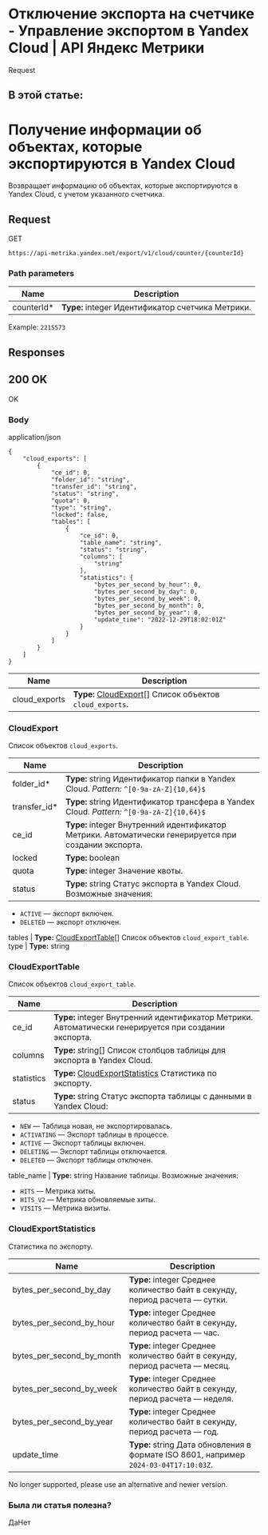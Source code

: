 # Отключение экспорта на счетчике - Управление экспортом в Yandex Cloud | API Яндекс Метрики

Request

## В этой статье:

# Получение информации об объектах, которые экспортируются в Yandex Cloud

Возвращает информацию об объектах, которые экспортируются в Yandex Cloud, с учетом указанного счетчика.

## [](ru/management-src/Upravlenie-eksportom-v-Yandex-Cloud/getExportsByCounter#request)Request

GET
    
    
    https://api-metrika.yandex.net/export/v1/cloud/counter/{counterId}
    

### [](ru/management-src/Upravlenie-eksportom-v-Yandex-Cloud/getExportsByCounter#path-parameters)Path parameters

**Name** |  **Description**  
---|---  
counterId* |  **Type:** integer<int32> Идентификатор счетчика Метрики.  
Example: `2215573`  
  
## [](ru/management-src/Upravlenie-eksportom-v-Yandex-Cloud/getExportsByCounter#responses)Responses

## [](ru/management-src/Upravlenie-eksportom-v-Yandex-Cloud/getExportsByCounter#200-ok)200 OK

OK

### [](ru/management-src/Upravlenie-eksportom-v-Yandex-Cloud/getExportsByCounter#body)Body

application/json
    
    
    {
        "cloud_exports": [
            {
                "ce_id": 0,
                "folder_id": "string",
                "transfer_id": "string",
                "status": "string",
                "quota": 0,
                "type": "string",
                "locked": false,
                "tables": [
                    {
                        "ce_id": 0,
                        "table_name": "string",
                        "status": "string",
                        "columns": [
                            "string"
                        ],
                        "statistics": {
                            "bytes_per_second_by_hour": 0,
                            "bytes_per_second_by_day": 0,
                            "bytes_per_second_by_week": 0,
                            "bytes_per_second_by_month": 0,
                            "bytes_per_second_by_year": 0,
                            "update_time": "2022-12-29T18:02:01Z"
                        }
                    }
                ]
            }
        ]
    }
    

**Name** |  **Description**  
---|---  
cloud_exports |  **Type:** [CloudExport](getexportsbycounter.md)[] Список объектов `cloud_exports`.  
  
### [](ru/management-src/Upravlenie-eksportom-v-Yandex-Cloud/getExportsByCounter#cloudexport)CloudExport

Список объектов `cloud_exports`.

**Name** |  **Description**  
---|---  
folder_id* |  **Type:** string Идентификатор папки в Yandex Cloud. _Pattern:_ `^[0-9a-zA-Z]{10,64}$`  
transfer_id* |  **Type:** string Идентификатор трансфера в Yandex Cloud. _Pattern:_ `^[0-9a-zA-Z]{10,64}$`  
ce_id |  **Type:** integer<int32> Внутренний идентификатор Метрики. Автоматически генерируется при создании экспорта.  
locked |  **Type:** boolean  
quota |  **Type:** integer<int64> Значение квоты.  
status |  **Type:** string Статус экспорта в Yandex Cloud. Возможные значения:

  * `ACTIVE` — экспорт включен.
  * `DELETED` — экспорт отключен.

  
tables |  **Type:** [CloudExportTable](getexportsbycounter.md)[] Список объектов `cloud_export_table`.  
type |  **Type:** string  
  
### [](ru/management-src/Upravlenie-eksportom-v-Yandex-Cloud/getExportsByCounter#cloudexporttable)CloudExportTable

Список объектов `cloud_export_table`.

**Name** |  **Description**  
---|---  
ce_id |  **Type:** integer<int32> Внутренний идентификатор Метрики. Автоматически генерируется при создании экспорта.  
columns |  **Type:** string[] Список столбцов таблицы для экспорта в Yandex Cloud.  
statistics |  **Type:** [CloudExportStatistics](getexportsbycounter.md) Статистика по экспорту.  
status |  **Type:** string Статус экспорта таблицы с данными в Yandex Cloud:

  * `NEW` — Таблица новая, не экспортировалась.
  * `ACTIVATING` — Экспорт таблицы в процессе.
  * `ACTIVE` — Экспорт таблицы включен.
  * `DELETING` — Экспорт таблицы отключается.
  * `DELETED` — Экспорт таблицы отключен.

  
table_name |  **Type:** string Название таблицы. Возможные значения:

  * `HITS` — Метрика хиты.
  * `HITS_V2` — Метрика обновляемые хиты.
  * `VISITS` — Метрика визиты.

  
  
### [](ru/management-src/Upravlenie-eksportom-v-Yandex-Cloud/getExportsByCounter#cloudexportstatistics)CloudExportStatistics

Статистика по экспорту.

**Name** |  **Description**  
---|---  
bytes_per_second_by_day |  **Type:** integer<int64> Среднее количество байт в секунду, период расчета — сутки.  
bytes_per_second_by_hour |  **Type:** integer<int64> Среднее количество байт в секунду, период расчета — час.  
bytes_per_second_by_month |  **Type:** integer<int64> Среднее количество байт в секунду, период расчета — месяц.  
bytes_per_second_by_week |  **Type:** integer<int64> Среднее количество байт в секунду, период расчета — неделя.  
bytes_per_second_by_year |  **Type:** integer<int64> Среднее количество байт в секунду, период расчета — год.  
update_time |  **Type:** string<date-time> Дата обновления в формате ISO 8601, например `2024-03-04T17:10:03Z`.  
  
No longer supported, please use an alternative and newer version.

### Была ли статья полезна?

ДаНет